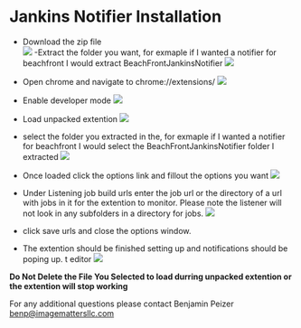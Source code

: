 # Jankins Notifier Installation
- Download the zip file                                    
![](/../master/ReadMeExtra/dlZip.png)
-Extract the folder you want, for exmaple if I wanted a notifier for beachfront I would extract BeachFrontJankinsNotifier
![](/../master/ReadMeExtra/two.png)
- Open chrome and navigate to chrome://extensions/
![](/../master/ReadMeExtra/three.png)
- Enable developer mode
![](/../master/ReadMeExtra/four.png)
- Load unpacked extention
![](/../master/ReadMeExtra/five.png)
- select the folder you extracted in the, for exmaple if I wanted a notifier for beachfront I would select the BeachFrontJankinsNotifier folder I extracted
![](/../master/ReadMeExtra/six.png)
- Once loaded click the options link and fillout the options you want
![](/../master/ReadMeExtra/seven.png)
- Under Listening job build urls enter the job url or the directory of a url with jobs in it for the extention to monitor. Please note the listener will not look in any subfolders in a directory for jobs.
![](/../master/ReadMeExtra/eight.png)
- click save urls and close the options window.

- The extention should be finished setting up and notifications should be poping up.
t editor
![](/../master/ReadMeExtra/nine.png)

****Do Not Delete the File You Selected to load durring unpacked extention or the extention will stop working****

For any additional questions please contact Benjamin Peizer benp@imagemattersllc.com
